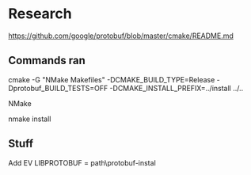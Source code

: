 # Research
https://github.com/google/protobuf/blob/master/cmake/README.md

## Commands ran
cmake -G "NMake Makefiles" -DCMAKE_BUILD_TYPE=Release -Dprotobuf_BUILD_TESTS=OFF -DCMAKE_INSTALL_PREFIX=../install ../..

NMake

nmake install


## Stuff

Add EV LIBPROTOBUF = path\protobuf-instal
